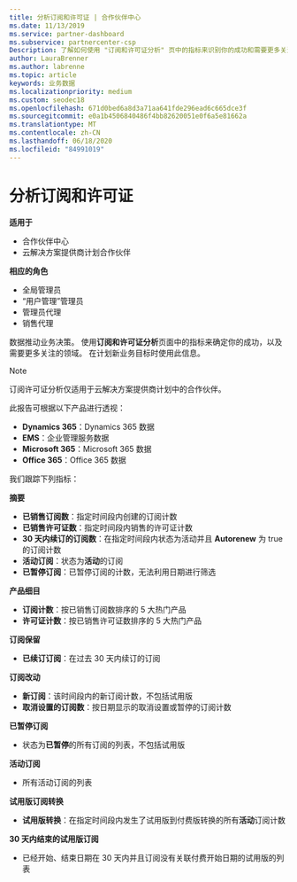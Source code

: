 ```yaml
---
title: 分析订阅和许可证 | 合作伙伴中心
ms.date: 11/13/2019
ms.service: partner-dashboard
ms.subservice: partnercenter-csp
Description: 了解如何使用 "订阅和许可证分析" 页中的指标来识别你的成功和需要更多关注的区域。
author: LauraBrenner
ms.author: labrenne
ms.topic: article
keywords: 业务数据
ms.localizationpriority: medium
ms.custom: seodec18
ms.openlocfilehash: 671d0bed6a8d3a71aa641fde296ead6c665dce3f
ms.sourcegitcommit: e0a1b4506840486f4bb82620051e0f6a5e81662a
ms.translationtype: MT
ms.contentlocale: zh-CN
ms.lasthandoff: 06/18/2020
ms.locfileid: "84991019"
---
```

# <a name="analyze-subscriptions-and-licenses"></a>分析订阅和许可证 

**适用于**

- 合作伙伴中心
- 云解决方案提供商计划合作伙伴

**相应的角色**

- 全局管理员
- “用户管理”管理员
- 管理员代理
- 销售代理

数据推动业务决策。 使用**订阅和许可证分析**页面中的指标来确定你的成功，以及需要更多关注的领域。 在计划新业务目标时使用此信息。

> [!NOTE]
> 订阅许可证分析仅适用于云解决方案提供商计划中的合作伙伴。


此报告可根据以下产品进行透视：

 - **Dynamics 365**：Dynamics 365 数据  
 - **EMS**：企业管理服务数据  
 - **Microsoft 365**：Microsoft 365 数据  
 - **Office 365**：Office 365 数据  


我们跟踪下列指标：

**摘要**  
 - **已销售订阅数**：指定时间段内创建的订阅计数  
 - **已销售许可证数**：指定时间段内销售的许可证计数   
 - **30 天内续订的订阅数**：在指定时间段内状态为活动并且 **Autorenew** 为 true 的订阅计数
 - **活动订阅**：状态为**活动**的订阅  
 - **已暂停订阅**：已暂停订阅的计数，无法利用日期进行筛选  

**产品细目**  
 - **订阅计数**：按已销售订阅数排序的 5 大热门产品  
 - **许可证计数**：按已销售许可证数排序的 5 大热门产品

**订阅保留**
 - **已续订订阅**：在过去 30 天内续订的订阅  

**订阅改动**  
 - **新订阅**：该时间段内的新订阅计数，不包括试用版  
 - **取消设置的订阅数**：按日期显示的取消设置或暂停的订阅计数  

**已暂停订阅**  
 - 状态为**已暂停**的所有订阅的列表，不包括试用版  
  
**活动订阅**
 - 所有活动订阅的列表  

**试用版订阅转换**  
 - **试用版转换**：在指定时间段内发生了试用版到付费版转换的所有**活动**订阅计数  

**30 天内结束的试用版订阅**  
 - 已经开始、结束日期在 30 天内并且订阅没有关联付费开始日期的试用版的列表  

  
